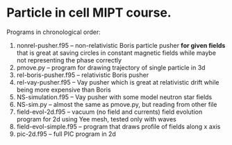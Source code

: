 # Particle in cell MIPT course.
Programs in chronological order:

1. nonrel-pusher.f95 &ndash; non-relativistic Boris particle pusher **for given fields** that is great at saving circles in constant magnetic fields while maybe not representing the phase correctly
1. pmove.py &ndash; program for drawing trajectory of single particle in 3d
2. rel-boris-pusher.f95 &ndash; relativistic Boris pusher
3. rel-vay-pusher.f95 &ndash; Vay pusher which is great at relativistic drift while being more expensive than Boris
4. NS-simulation.f95 &ndash; Vay pusher with some model neutron star fields
4. NS-sim.py &ndash; almost the same as pmove.py, but reading from other file
5. field-evol-2d.f95 &ndash; vacuum (no field and currents) field evolution program for 2d using Yee mesh, tested only with waves
5. field-evol-simple.f95 &ndash; program that draws profile of fields along x axis
6. pic-2d.f95 &ndash; full PIC program in 2d
